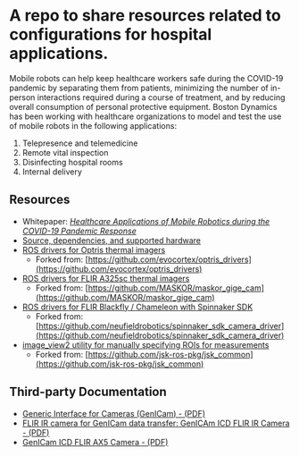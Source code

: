 # A repo to share resources related to configurations for hospital applications.

Mobile robots can help keep healthcare workers safe during the COVID-19 pandemic by separating them from patients, minimizing the number of in-person interactions required during a course of treatment, and by reducing overall consumption of personal protective equipment.
Boston Dynamics has been working with healthcare organizations to model and test the use of mobile robots in the following applications:


1.  Telepresence and telemedicine
2.  Remote vital inspection
3.  Disinfecting hospital rooms
4.  Internal delivery

## Resources

*  Whitepaper: [*Healthcare Applications of Mobile Robotics during the COVID-19 Pandemic Response*](Applications%20of%20Mobile%20Robotics%20during%20COVID-19.pdf)
*  [Source, dependencies, and supported hardware](vitals_collection/drspot)
*  [ROS drivers for Optris thermal imagers](vitals_collection/optris_drivers)
    *  Forked from: [https://github.com/evocortex/optris_drivers](https://github.com/evocortex/optris_drivers)
*  [ROS drivers for FLIR A325sc thermal imagers](vitals_collection/maskor_gige_cam)
    *  Forked from: [https://github.com/MASKOR/maskor_gige_cam](https://github.com/MASKOR/maskor_gige_cam)
*  [ROS drivers for FLIR Blackfly / Chameleon with Spinnaker SDK](vitals_collection/spinnaker_sdk_camera_driver)
    *  Forked from: [https://github.com/neufieldrobotics/spinnaker_sdk_camera_driver](https://github.com/neufieldrobotics/spinnaker_sdk_camera_driver)
*  [image_view2 utility for manually specifying ROIs for measurements](vitals_collection/image_view2)
    *  Forked from: [https://github.com/jsk-ros-pkg/jsk_common](https://github.com/jsk-ros-pkg/jsk_common)


## Third-party Documentation

*  [Generic Interface for Cameras (GenICam) - (PDF)](vitals_collection/maskor_gige_cam/documentation/GenICam%20Standard.pdf)
*  [FLIR IR camera for GenICam data transfer: GenICAm ICD FLIR IR Camera - (PDF)](vitals_collection/maskor_gige_cam/documentation/GenICam%20ICD%20FLIR%20IR%20Camera%20-%20PC.pdf)  
*  [GenICam ICD FLIR AX5 Camera - (PDF)](vitals_collection/maskor_gige_cam/documentation/ICD%20GenICam%20ICD%20FLIR%20Ax5%20Camera%20-%20PC%20(en-US).pdf)
